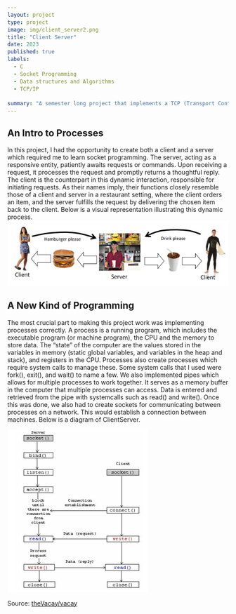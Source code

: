 ```yaml
---
layout: project
type: project
image: img/client_server2.png
title: "Client Server"
date: 2023
published: true
labels:
  - C
  - Socket Programming
  - Data structures and Algorithms
  - TCP/IP
    
summary: "A semester long project that implements a TCP (Transport Control Protocol) developed in EE367L."
---
```

## An Intro to Processes

In this project, I had the opportunity to create both a client and a server which required me to learn socket programming. The server, acting as a responsive entity, patiently awaits requests or commands. Upon receiving a request, it processes the request and promptly returns a thoughtful reply. The client is the counterpart in this dynamic interaction, responsible for initiating requests. As their names imply, their functions closely resemble those of a client and server in a restaurant setting, where the client orders an item, and the server fulfills the request by delivering the chosen item back to the client. Below is a visual representation illustrating this dynamic process. 
<img class="img-fluid" src="../img/client_server.png">

## A New Kind of Programming
The most crucial part to making this project work was implementing processes correctly. A process is a running program, which includes
the executable program (or machine program), the CPU and the memory to store data. The “state” of the computer are the values stored in the variables in memory (static global variables, and variables in the heap and stack), and registers in the CPU. Processes also create processes which require system calls to manage these. Some system calls that I used were fork(), exit(), and wait() to name a few. We also implemented pipes which allows for multiple processes to work together. It serves as a memory buffer in the computer that multiple processes can
access. Data is entered and retrieved from the pipe with systemcalls such as read() and write(). Once this was done, we also had to create sockets for communicating between processes on a network. This would establish a connection between machines. Below is a diagram of ClientServer.

<img class="img-fluid" src="../img/client_server_diagram.png">

Source: <a href="https://github.com/theVacay/vacay">theVacay/vacay</a>
